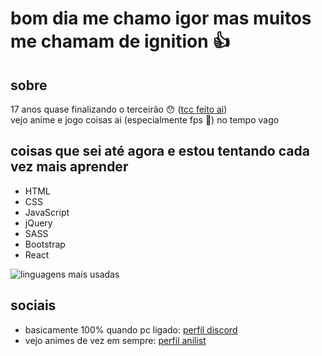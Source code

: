 # bom dia me chamo igor mas muitos me chamam de ignition 👍

## sobre
17 anos
quase finalizando o terceirão 😯 ([tcc feito ai](https://github.com/CeosPlataforma/ceos)) <br />
vejo anime e jogo coisas ai (especialmente fps 🤤) no tempo vago

## coisas que sei até agora e estou tentando cada vez mais aprender
- HTML
- CSS
- JavaScript
- jQuery
- SASS
- Bootstrap
- React

![linguagens mais usadas](https://github-readme-stats.vercel.app/api/top-langs/?username=Ignition777&layout=compact)

## sociais
- basicamente 100% quando pc ligado: [perfil discord](https://discordapp.com/users/380853238062383124/)
- vejo animes de vez em sempre: [perfil anilist](https://anilist.co/user/Ignition777/)
